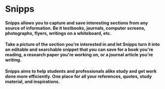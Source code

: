 # Snipps

#### Snipps allows you to capture and save interesting sections from any source of information. Be it textbooks, journals, computer screens, photographs, flyers, writings on a whiteboard, etc.

#### Take a picture of the section you're interested in and let Snipps turn it into an editable and searchable snippet that you can save for a book you're reading, a research paper you're working on, or a journal article you're writing.

#### Snipps aims to help students and professionals alike study and get work done more efficiently. One place for all your references, quotes, study material, and inspirations.
